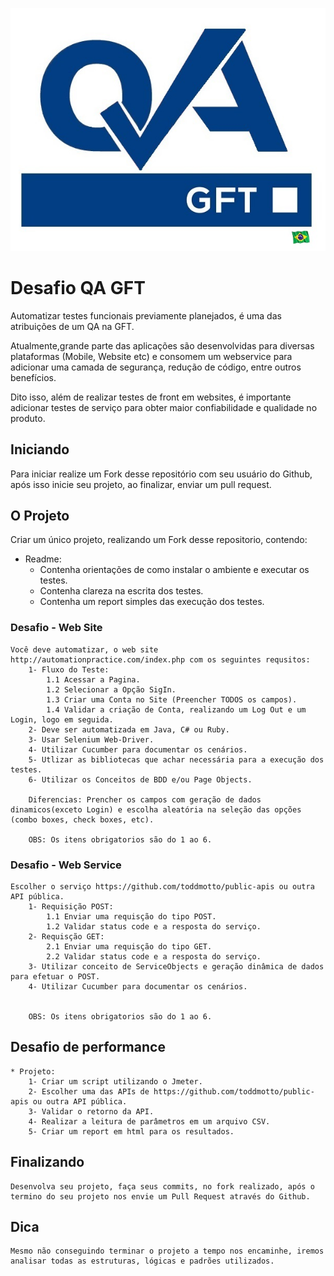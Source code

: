 ![alt text](https://raw.githubusercontent.com/henrique-pinheiro/teste_desafio/master/QA_GFT_BRAZIL.jpg)

# Desafio QA GFT

Automatizar testes funcionais previamente planejados, é uma das atribuições de um QA na GFT.

Atualmente,grande parte das aplicações são desenvolvidas para diversas plataformas (Mobile, Website etc) e consomem um webservice para adicionar uma camada de segurança, redução de código, entre outros benefícios.

Dito isso, além de realizar testes de front em websites, é importante adicionar testes de serviço para obter maior confiabilidade e qualidade no produto.

## Iniciando

Para iniciar realize um Fork desse repositório com seu usuário do Github, após isso inicie seu projeto, ao finalizar, enviar um pull request.

## O Projeto

Criar um único projeto, realizando um Fork desse repositorio, contendo:

* Readme:
    * Contenha orientações de como instalar o ambiente e executar os testes.
    * Contenha clareza na escrita dos testes.
    * Contenha um report simples das execução dos testes.

### Desafio - Web Site

    Você deve automatizar, o web site http://automationpractice.com/index.php com os seguintes requsitos:
        1- Fluxo do Teste:
            1.1 Acessar a Pagina.
            1.2 Selecionar a Opção SigIn.
            1.3 Criar uma Conta no Site (Preencher TODOS os campos).
            1.4 Validar a criação de Conta, realizando um Log Out e um Login, logo em seguida.
        2- Deve ser automatizada em Java, C# ou Ruby.
        3- Usar Selenium Web-Driver.
        4- Utilizar Cucumber para documentar os cenários.
        5- Utlizar as bibliotecas que achar necessária para a execução dos testes.
        6- Utilizar os Conceitos de BDD e/ou Page Objects.

        Diferencias: Prencher os campos com geração de dados dinamicos(exceto Login) e escolha aleatória na seleção das opções (combo boxes, check boxes, etc).

        OBS: Os itens obrigatorios são do 1 ao 6.

### Desafio - Web Service
    Escolher o serviço https://github.com/toddmotto/public-apis ou outra API pública.
        1- Requisição POST:
            1.1 Enviar uma requisção do tipo POST.
            1.2 Validar status code e a resposta do serviço.
        2- Requisção GET:
            2.1 Enviar uma requisção do tipo GET.
            2.2 Validar status code e a resposta do serviço.
        3- Utilizar conceito de ServiceObjects e geração dinâmica de dados para efetuar o POST.
        4- Utilizar Cucumber para documentar os cenários.
        

        OBS: Os itens obrigatorios são do 1 ao 6.
## Desafio de performance
    * Projeto:
        1- Criar um script utilizando o Jmeter.
        2- Escolher uma das APIs de https://github.com/toddmotto/public-apis ou outra API pública.
        3- Validar o retorno da API.
        4- Realizar a leitura de parâmetros em um arquivo CSV.
        5- Criar um report em html para os resultados.

## Finalizando

    Desenvolva seu projeto, faça seus commits, no fork realizado, após o termino do seu projeto nos envie um Pull Request através do Github.

## Dica
    Mesmo não conseguindo terminar o projeto a tempo nos encaminhe, iremos analisar todas as estruturas, lógicas e padrões utilizados.
